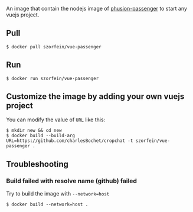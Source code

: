 An image that contain the nodejs image of [phusion-passenger](https://github.com/phusion/passenger-docker) to start any vuejs project. 

## Pull

    $ docker pull szorfein/vue-passenger

## Run

    $ docker run szorfein/vue-passenger

## Customize the image by adding your own vuejs project
You can modify the value of `URL` like this:

    $ mkdir new && cd new
    $ docker build --build-arg URL=https://github.com/charlesBochet/cropchat -t szorfein/vue-passenger .

## Troubleshooting

### Build failed with resolve name (github) failed
Try to build the image with `--network=host`

    $ docker build --network=host .
